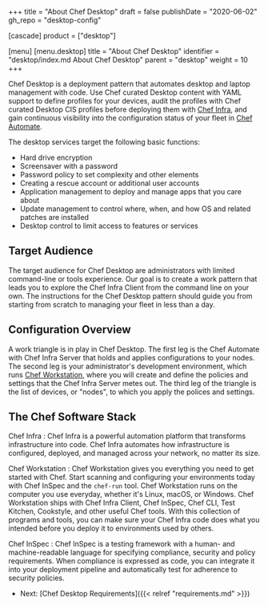 +++
title = "About Chef Desktop"
draft = false
publishDate = "2020-06-02"
gh_repo = "desktop-config"

[cascade]
  product = ["desktop"]

[menu]
  [menu.desktop]
    title = "About Chef Desktop"
    identifier = "desktop/index.md About Chef Desktop"
    parent = "desktop"
    weight = 10
+++

Chef Desktop is a deployment pattern that automates desktop and laptop management with code. Use Chef curated Desktop content with YAML support to define profiles for your devices, audit the profiles with Chef curated Desktop CIS profiles before deploying them with [Chef Infra](https://docs.chef.io/chef_overview/), and gain continuous visibility into the configuration status of your fleet in [Chef Automate](https://docs.chef.io/automate/).

The desktop services target the following basic functions:

- Hard drive encryption
- Screensaver with a password
- Password policy to set complexity and other elements
- Creating a rescue account or additional user accounts
- Application management to deploy and manage apps that you care about
- Update management to control where, when, and how OS and related patches are installed
- Desktop control to limit access to features or services

## Target Audience

The target audience for Chef Desktop are administrators with limited command-line or tools experience. Our goal is to create a work pattern that leads you to explore the Chef Infra Client from the command line on your own. The instructions for the Chef Desktop pattern should guide you from starting from scratch to managing your fleet in less than a day.

## Configuration Overview

A work triangle is in play in Chef Desktop. The first leg is the Chef Automate with Chef Infra Server that holds and applies configurations to your nodes. The second leg is your administrator's development environment, which runs [Chef Workstation](https://docs.chef.io/workstation/), where you will create and define the policies and settings that the Chef Infra Server metes out. The third leg of the triangle is the list of devices, or "nodes", to which you apply the polices and settings.

## The Chef Software Stack

Chef Infra
: Chef Infra is a powerful automation platform that transforms infrastructure into code. Chef Infra automates how infrastructure is configured, deployed, and managed across your network, no matter its size.

Chef Workstation
: Chef Workstation gives you everything you need to get started with Chef. Start scanning and configuring your environments today with Chef InSpec and the `chef-run` tool. Chef Workstation runs on the computer you use everyday, whether it's Linux, macOS, or Windows.
Chef Workstation ships with Chef Infra Client, Chef InSpec, Chef CLI, Test Kitchen, Cookstyle, and other useful Chef tools. With this collection of programs and tools, you can make sure your Chef Infra code does what you intended before you deploy it to environments used by others.

Chef InSpec
: Chef InSpec is a testing framework with a human- and machine-readable language for specifying compliance, security and policy requirements. When compliance is expressed as code, you can integrate it into your deployment pipeline and automatically test for adherence to security policies.

- Next: [Chef Desktop Requirements]({{< relref  "requirements.md" >}})
